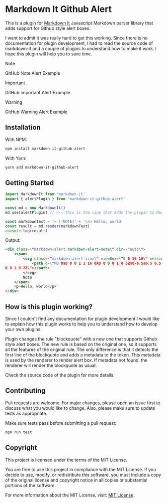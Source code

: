 # Markdown It Github Alert

This is a plugin for [Markdown It](https://github.com/markdown-it/markdown-it) Javascript Markdown parser library that adds support for Github style alert boxes.

I want to admit it was really hard to get this working.  Since there is no documentation for plugin development, I had to read the source code of markdown-it and a couple of plugins to understand how to make it work. I hope this plugin will help you to save time.

> [!NOTE]
> GitHub Note Alert Example

> [!IMPORTANT]
> GitHub Important Alert Example

> [!WARNING]
> GitHub Warning Alert Example

## Installation

With NPM:

```bash
npm install markdown-it-github-alert
```

With Yarn:

```bash
yarn add markdown-it-github-alert
```

## Getting Started

```js
import MarkdownIt from 'markdown-it'
import { alertPlugin } from 'markdown-it-github-alert'

const md = new MarkdownIt()
md.use(alertPlugin) // <-- This is the line that adds the plugin to MarkdownIt

const markdownText = '> [!NOTE]' + '\n> Hello, world'
const result = md.render(markdownText)
console.log(result)
```

Output:

```html
<div class=\"markdown-alert markdown-alert-note\" dir=\"auto\">
    <span>
        <svg class=\"markdown-alert-icon\" viewBox=\"0 0 16 16\" version=\"1.1\" width=\"16\" height=\"16\" aria-hidden=\"true\">
            <path d=\"M0 8a8 8 0 1 1 16 0A8 8 0 0 1 0 8Zm8-6.5a6.5 6.5 0 1 0 0 13 6.5 6.5 0 0 0 0-13ZM6.5 7.75A.75.75 0 0 1 7.25 7h1a.75.75 0 0 1 .75.75v2.75h.25a.75.75 0 0 1 0 1.5h-2a.75.75 0 0 1 0-1.5h.25v-2h-.25a.75.75 0 0 1-.75-.75ZM8 6a1 1 0 1 1 0-2 1 1 
0 0 1 0 2Z\"></path>
        </svg>
        Note
    </span>
    <p>Hello, world</p>
</div>
```

## How is this plugin working?

Since I couldn't find any documentation for plugin development I would like to explain how this plugin works to help you to understand how to develop your own plugins.

Plugin changes the rule "blockquote" with a new one that supports Github style alert boxes. The new rule is based on the original one, so it supports all the features of the original rule. The only difference is that it detects the first line of the blockquote and adds a metadata to the token. This metadata is used by the renderer to render alert box. If metadata not found, the renderer will render the blockquote as usual.

Check the source code of the plugin for more details.

## Contributing

Pull requests are welcome. For major changes, please open an issue first to discuss what you would like to change. Also, please make sure to update tests as appropriate.

Make sure tests pass before submitting a pull request:

```bash
npm run test
```

## Copyright

This project is licensed under the terms of the MIT License.

You are free to use this project in compliance with the MIT License. If you decide to use, modify, or redistribute this software, you must include a copy of the original license and copyright notice in all copies or substantial portions of the software.

For more information about the MIT License, visit: [MIT License](LICENSE).
